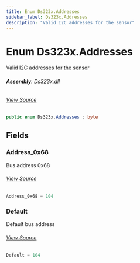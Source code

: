 ```yaml
---
title: Enum Ds323x.Addresses
sidebar_label: Ds323x.Addresses
description: "Valid I2C addresses for the sensor"
---
```

# Enum Ds323x.Addresses
Valid I2C addresses for the sensor

###### **Assembly**: Ds323x.dll
###### [View Source](https://github.com/WildernessLabs/Meadow.Foundation.git/blob/develop/Source/Meadow.Foundation.Peripherals/RTCs.Ds323x/Driver/Ds323x.Enums.cs#L8)
```csharp title="Declaration"
public enum Ds323x.Addresses : byte
```
## Fields
### Address_0x68
Bus address 0x68
###### [View Source](https://github.com/WildernessLabs/Meadow.Foundation.git/blob/develop/Source/Meadow.Foundation.Peripherals/RTCs.Ds323x/Driver/Ds323x.Enums.cs#L13)
```csharp title="Declaration"
Address_0x68 = 104
```
### Default
Default bus address
###### [View Source](https://github.com/WildernessLabs/Meadow.Foundation.git/blob/develop/Source/Meadow.Foundation.Peripherals/RTCs.Ds323x/Driver/Ds323x.Enums.cs#L17)
```csharp title="Declaration"
Default = 104
```
